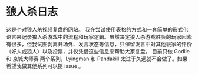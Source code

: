 # 狼人杀日志
这是个对狼人杀视频复盘的网站。
我在尝试使用表格的方式和一套简单的形式化语言来记录狼人杀游戏中的流程和玩家逻辑。虽然决定狼人杀游戏胜负的玩家因素有很多，但我试图剥离开场外、发言状态等信息，只保留发言中对其他玩家的评价（好人或狼人）以及投票，并仅凭借这些信息来帮助大家复盘。
目前只做 Godlie 和 京城大师赛 两个系列，Lyingman 和 Pandakill 太过于久远就不会做了。如果希望我做其他系列可以提 issue 。
